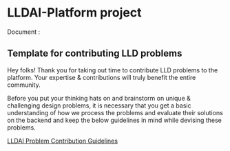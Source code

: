 # LLDAI-Platform project
Document : 

## Template for contributing LLD problems
Hey folks! Thank you for taking out time to contribute LLD problems to the platform. Your expertise & contributions will truly benefit the entire community.

Before you put your thinking hats on and brainstorm on unique & challenging design problems, it is necessary that you get a basic understanding of how we process the problems and evaluate their solutions on the backend and keep the below guidelines in mind while devising these problems.

[LLDAI Problem Contribution Guidelines](https://docs.google.com/document/d/1uu-PMTrACwl0NfW_JKx-h1pdRL_p0gP5dkUHymsdKX0/edit?tab=t.0) 
